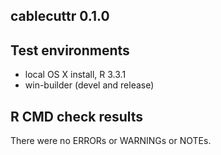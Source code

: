 cablecuttr 0.1.0
----------------

## Test environments
* local OS X install, R 3.3.1
* win-builder (devel and release)

## R CMD check results
There were no ERRORs or WARNINGs or NOTEs.
